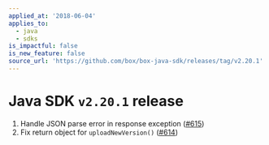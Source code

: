 ```yaml
---
applied_at: '2018-06-04'
applies_to:
  - java
  - sdks
is_impactful: false
is_new_feature: false
source_url: 'https://github.com/box/box-java-sdk/releases/tag/v2.20.1'
---
```

# Java SDK `v2.20.1` release

1. Handle JSON parse error in response exception ([#615](https://github.com/box/box-java-sdk/pull/615))
2. Fix return object for `uploadNewVersion()` ([#614](https://github.com/box/box-java-sdk/pull/614))
